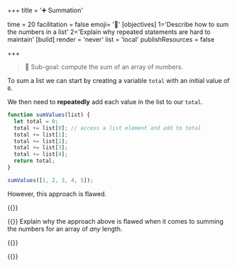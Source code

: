 +++
title = '➕ Summation'

time = 20
facilitation = false
emoji= '🧩'
[objectives]
    1='Describe how to sum the numbers in a list'
    2='Explain why repeated statements are hard to maintain'
[build]
  render = 'never'
  list = 'local'
  publishResources = false

+++

> 🎯 Sub-goal: compute the sum of an array of numbers.

To sum a list we can start by creating a variable `total` with an initial value of `0`.

We then need to **repeatedly** add each value in the list to our `total`.

```js
function sumValues(list) {
  let total = 0;
  total += list[0]; // access a list element and add to total
  total += list[1];
  total += list[2];
  total += list[3];
  total += list[4];
  return total;
}

sumValues([1, 2, 3, 4, 5]);
```

However, this approach is flawed.

{{<tabs name="Explain">}}

{{<tab name="🧠  Explain">}}
Explain why the approach above is flawed when it comes to summing the numbers for an array of _any_ length.

{{</tab>}}

{{</tabs>}}
